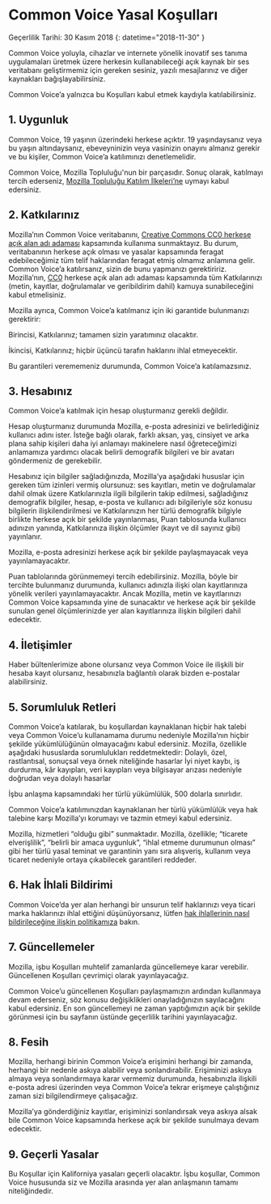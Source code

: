 # Common Voice Yasal Koşulları 

Geçerlilik Tarihi: 30 Kasım 2018 {: datetime="2018-11-30" }

Common Voice yoluyla, cihazlar ve internete yönelik inovatif ses tanıma uygulamaları üretmek üzere herkesin kullanabileceği açık kaynak bir ses veritabanı geliştirmemiz için gereken sesiniz, yazılı mesajlarınız ve diğer kaynakları bağışlayabilirsiniz.

Common Voice’a yalnızca bu Koşulları kabul etmek kaydıyla katılabilirsiniz. 

## 1. Uygunluk
Common Voice, 19 yaşının üzerindeki herkese açıktır. 19 yaşındaysanız veya bu yaşın altındaysanız, ebeveyninizin veya vasinizin onayını almanız gerekir ve bu kişiler, Common Voice’a katılımınızı denetlemelidir. 

Common Voice, Mozilla Topluluğu'nun bir parçasıdır. Sonuç olarak, katılmayı tercih ederseniz, [Mozilla Topluluğu Katılım İlkeleri’ne](https://www.mozilla.org/about/governance/policies/participation/) uymayı kabul edersiniz. 

## 2. Katkılarınız 
Mozilla’nın Common Voice veritabanını, [Creative Commons CC0 herkese açık alan adı adaması](https://creativecommons.org/publicdomain/zero/1.0/) kapsamında kullanıma sunmaktayız. Bu durum, veritabanının herkese açık olması ve yasalar kapsamında feragat edebileceğimiz tüm telif haklarından feragat etmiş olmamız anlamına gelir. Common Voice’a katılırsanız, sizin de bunu yapmanızı gerektiririz. Mozilla’nın, [CC0](https://creativecommons.org/publicdomain/zero/1.0/) herkese açık alan adı adaması kapsamında tüm Katkılarınızı (metin, kayıtlar, doğrulamalar ve geribildirim dahil) kamuya sunabileceğini kabul etmelisiniz. 

Mozilla ayrıca, Common Voice’a katılmanız için iki garantide bulunmanızı gerektirir: 

Birincisi, Katkılarınız; tamamen sizin yaratımınız olacaktır.

İkincisi, Katkılarınız; hiçbir üçüncü tarafın haklarını ihlal etmeyecektir. 

Bu garantileri verememeniz durumunda, Common Voice’a katılamazsınız. 

## 3. Hesabınız
Common Voice’a katılmak için hesap oluşturmanız gerekli değildir. 

Hesap oluşturmanız durumunda Mozilla, e-posta adresinizi ve belirlediğiniz kullanıcı adını ister. İsteğe bağlı olarak, farklı aksan, yaş, cinsiyet ve arka plana sahip kişileri daha iyi anlamayı makinelere nasıl öğreteceğimizi anlamamıza yardımcı olacak belirli demografik bilgileri ve bir avatarı göndermeniz de gerekebilir.

Hesabınız için bilgiler sağladığınızda, Mozilla’ya aşağıdaki hususlar için gereken tüm izinleri vermiş olursunuz: 
ses kayıtları, metin ve doğrulamalar dahil olmak üzere Katkılarınızla ilgili bilgilerin takip edilmesi, 
sağladığınız demografik bilgiler, hesap, e-posta ve kullanıcı adı bilgileriyle söz konusu bilgilerin ilişkilendirilmesi ve
Katkılarınızın her türlü demografik bilgiyle birlikte herkese açık bir şekilde yayınlanması,
Puan tablosunda kullanıcı adınızın yanında, Katkılarınıza ilişkin ölçümler (kayıt ve dil sayınız gibi) yayınlanır.

Mozilla, e-posta adresinizi herkese açık bir şekilde paylaşmayacak veya yayınlamayacaktır. 

Puan tablolarında görünmemeyi tercih edebilirsiniz. Mozilla, böyle bir tercihte bulunmanız durumunda, kullanıcı adınızla ilişki olan kayıtlarınıza yönelik verileri yayınlamayacaktır. Ancak Mozilla, metin ve kayıtlarınızı Common Voice kapsamında yine de sunacaktır ve herkese açık bir şekilde sunulan genel ölçümlerinizde yer alan kayıtlarınıza ilişkin bilgileri dahil edecektir.

## 4. İletişimler
Haber bültenlerimize abone olursanız veya Common Voice ile ilişkili bir hesaba kayıt olursanız, hesabınızla bağlantılı olarak bizden e-postalar alabilirsiniz. 

## 5. Sorumluluk Retleri

Common Voice’a katılarak, bu koşullardan kaynaklanan hiçbir hak talebi veya Common Voice’u kullanamama durumu nedeniyle Mozilla’nın hiçbir şekilde yükümlülüğünün olmayacağını kabul edersiniz. Mozilla, özellikle aşağıdaki hususlarda sorumlulukları reddetmektedir:
Dolaylı, özel, rastlantısal, sonuçsal veya örnek niteliğinde hasarlar
İyi niyet kaybı, iş durdurma, kâr kayıpları, veri kayıpları veya bilgisayar arızası nedeniyle doğrudan veya dolaylı hasarlar

İşbu anlaşma kapsamındaki her türlü yükümlülük, 500 dolarla sınırlıdır. 

Common Voice’a katılımınızdan kaynaklanan her türlü yükümlülük veya hak talebine karşı Mozilla’yı korumayı ve tazmin etmeyi kabul edersiniz. 

Mozilla, hizmetleri “olduğu gibi” sunmaktadır. Mozilla, özellikle; “ticarete elverişlilik”, “belirli bir amaca uygunluk”, “ihlal etmeme durumunun olması” gibi her türlü yasal teminat ve garantinin yanı sıra alışveriş, kullanım veya ticaret nedeniyle ortaya çıkabilecek garantileri reddeder. 

## 6. Hak İhlali Bildirimi
Common Voice’da yer alan herhangi bir unsurun telif haklarınızı veya ticari marka haklarınızı ihlal ettiğini düşünüyorsanız, lütfen [hak ihlallerinin nasıl bildirileceğine ilişkin politikamıza](https://www.mozilla.org/about/legal/report-infringement/) bakın.

## 7. Güncellemeler 
Mozilla, işbu Koşulları muhtelif zamanlarda güncellemeye karar verebilir. Güncellenen Koşulları çevrimiçi olarak yayınlayacağız. 

Common Voice’u güncellenen Koşulları paylaşmamızın ardından kullanmaya devam ederseniz, söz konusu değişiklikleri onayladığınızın sayılacağını kabul edersiniz. En son güncellemeyi ne zaman yaptığımızın açık bir şekilde görünmesi için bu sayfanın üstünde geçerlilik tarihini yayınlayacağız. 

## 8. Fesih 
Mozilla, herhangi birinin Common Voice’a erişimini herhangi bir zamanda, herhangi bir nedenle askıya alabilir veya sonlandırabilir. Erişiminizi askıya almaya veya sonlandırmaya karar vermemiz durumunda, hesabınızla ilişkili e-posta adresi üzerinden veya Common Voice’a tekrar erişmeye çalıştığınız zaman sizi bilgilendirmeye çalışacağız. 

Mozilla’ya gönderdiğiniz kayıtlar, erişiminizi sonlandırsak veya askıya alsak bile Common Voice kapsamında herkese açık bir şekilde sunulmaya devam edecektir. 

## 9. Geçerli Yasalar
Bu Koşullar için Kaliforniya yasaları geçerli olacaktır. İşbu koşullar, Common Voice hususunda siz ve Mozilla arasında yer alan anlaşmanın tamamı niteliğindedir.
